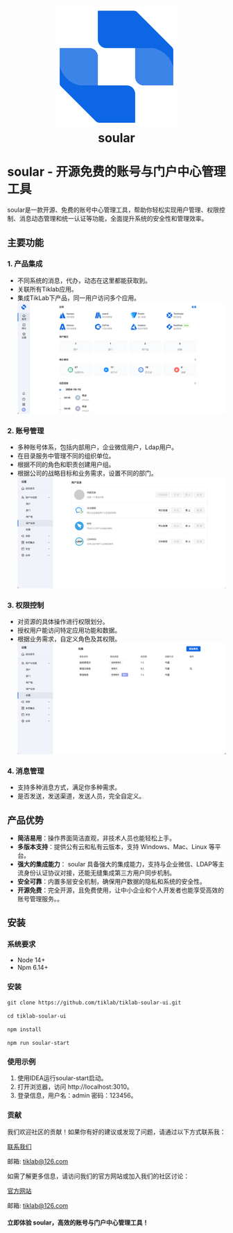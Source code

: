 <h1 align="center" style="border-bottom: none">
    <a href="https://soular.tiklab.net/" target="_blank">
      <img alt="soular" src="./RElogo.png">
    </a>
    <br> soular 
</h1>

# soular - 开源免费的账号与门户中心管理工具

soular是一款开源、免费的账号中心管理工具，帮助你轻松实现用户管理、权限控制、消息动态管理和统一认证等功能，全面提升系统的安全性和管理效率。

## 主要功能

### 1. 产品集成
- 不同系统的消息，代办，动态在这里都能获取到。
- 关联所有Tiklab应用。
- 集成TikLab下产品，同一用户访问多个应用。
![REhome.png](REhome.png)

### 2. 账号管理
- 多种账号体系，包括内部用户，企业微信用户，Ldap用户。
- 在目录服务中管理不同的组织单位。
- 根据不同的角色和职责创建用户组。
- 根据公司的战略目标和业务需求，设置不同的部门。
![REdir.png](REdir.png)

### 3. 权限控制
- 对资源的具体操作进行权限划分。
- 授权用户能访问特定应用功能和数据。
- 根据业务需求，自定义角色及其权限。
![REpermission.png](REpermission.png)

### 4. 消息管理
- 支持多种消息方式，满足你多种需求。
- 是否发送，发送渠道，发送人员，完全自定义。

## 产品优势
- **简洁易用**：操作界面简洁直观，非技术人员也能轻松上手。
- **多版本支持**：提供公有云和私有云版本，支持 Windows、Mac、Linux 等平台。
- **强大的集成能力**： soular 具备强大的集成能力，支持与企业微信、LDAP等主流身份认证协议对接，还能无缝集成第三方用户同步机制。
- **安全可靠**：内置多层安全机制，确保用户数据的隐私和系统的安全性。
- **开源免费**：完全开源，且免费使用，让中小企业和个人开发者也能享受高效的账号管理服务。。

## 安装

### 系统要求
- Node 14+
- Npm 6.14+

### 安装

`git clone https://github.com/tiklab/tiklab-soular-ui.git`

`cd tiklab-soular-ui`

`npm install`

`npm run soular-start`

### 使用示例
1. 使用IDEA运行soular-start启动。
2. 打开浏览器，访问 http://localhost:3010。
3. 登录信息，用户名：admin 密码：123456。


### 贡献
我们欢迎社区的贡献！如果你有好的建议或发现了问题，请通过以下方式联系我：

[联系我们](https://tiklab.net/account/workOrder/add)

邮箱: tiklab@126.com

如需了解更多信息，请访问我们的官方网站或加入我们的社区讨论：

[官方网站](https://www.tiklab.net)

邮箱: tiklab@126.com

#### 立即体验 soular，高效的账号与门户中心管理工具！

